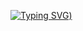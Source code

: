 [![Typing SVG](https://readme-typing-svg.demolab.com?font=Fredoka+One&duration=4200&pause=500&color=F7E834&repeat=false&width=435&lines=woww+this+is+kinda+cool+i+can't+lie...;also+elloooo+there!!+%3A))](https://git.io/typing-svg)
